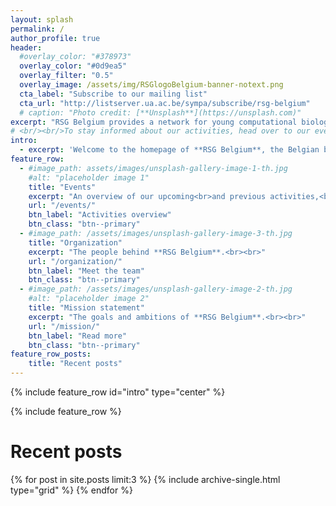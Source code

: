 ```yaml
---
layout: splash
permalink: /
author_profile: true
header:
  #overlay_color: "#378973"
  overlay_color: "#0d9ea5"
  overlay_filter: "0.5"
  overlay_image: /assets/img/RSGlogoBelgium-banner-notext.png
  cta_label: "Subscribe to our mailing list"
  cta_url: "http://listserver.ua.ac.be/sympa/subscribe/rsg-belgium"
  # caption: "Photo credit: [**Unsplash**](https://unsplash.com)"
excerpt: "RSG Belgium provides a network for young computational biology and bioinformatics students and researchers in Belgium."
# <br/><br/>To stay informed about our activities, head over to our events page, social media accounts or mailing list."
intro:
  - excerpt: 'Welcome to the homepage of **RSG Belgium**, the Belgian branch of the <br>**ISCB Student Council's Regional Student Groups**.<br>If you are interested in joining our network or if you just want to keep up to date on the latest RSG Belgium news, please check out our [upcoming activities](/news/), follow our social media accounts (<i class="fa fa-twitter" aria-hidden="true"></i> [Twitter](https://twitter.com/rsgbelgium) & <i class="fa fa-facebook" aria-hidden="true"></i> [Facebook](https://www.facebook.com/RSGBelgium)), join our <i class="fa fa-slack" aria-hidden="true"></i> [Slack channel](mailto:rsg-belgium@iscbsc.org?Subject=RSG%20Slack%20Subscription&Body=I%20would%20like%20to%20join%20the%20RSG%20Belgium%20Slack%20channel%2E) or subscribe to the <i class="fa fa-envelope-o" aria-hidden="true"></i> [mailing list](http://listserver.ua.ac.be/sympa/subscribe/rsg-belgium).<br>We hope to see you at one of our upcoming events!'
feature_row:
  - #image_path: assets/images/unsplash-gallery-image-1-th.jpg
    #alt: "placeholder image 1"
    title: "Events"
    excerpt: "An overview of our upcoming<br>and previous activities,<br>as well as general announcements."
    url: "/events/"
    btn_label: "Activities overview"
    btn_class: "btn--primary"
  - #image_path: /assets/images/unsplash-gallery-image-3-th.jpg
    title: "Organization"
    excerpt: "The people behind **RSG Belgium**.<br><br>"
    url: "/organization/"
    btn_label: "Meet the team"
    btn_class: "btn--primary"
  - #image_path: /assets/images/unsplash-gallery-image-2-th.jpg
    #alt: "placeholder image 2"
    title: "Mission statement"
    excerpt: "The goals and ambitions of **RSG Belgium**.<br><br>"
    url: "/mission/"
    btn_label: "Read more"
    btn_class: "btn--primary"
feature_row_posts:
    title: "Recent posts"    
---
```



<!-- #feature_row2:
#  - image_path: /assets/images/unsplash-gallery-image-2-th.jpg
#    alt: "placeholder image 2"
#    title: "Placeholder Image Left Aligned"
#    excerpt: 'This is some sample content that goes here with **Markdown** formatting. Left aligned with `type="left"`'
#    url: "#test-link"
#    btn_label: "Read More"
#    btn_class: "btn--primary"
#feature_row3:
#  - image_path: /assets/images/unsplash-gallery-image-2-th.jpg
#    alt: "placeholder image 2"
#    title: "Placeholder Image Right Aligned"
#    excerpt: 'This is some sample content that goes here with **Markdown** formatting. Right aligned with `type="right"`'
#    url: "#test-link"
#    btn_label: "Read More"
#    btn_class: "btn--primary"
#feature_row4:
#  - image_path: /assets/images/unsplash-gallery-image-2-th.jpg
#    alt: "placeholder image 2"
#    title: "Placeholder Image Center Aligned"
#    excerpt: 'This is some sample content that goes here with **Markdown** formatting. Centered with `type="center"`'
#    url: "#test-link"
#    btn_label: "Read More"
#    btn_class: "btn--primary" -->

<!-- {% include figure image_path="/assets/img/RSGlogoBelgium.png" alt="this is a placeholder image" caption="This is a figure caption." %} -->


{% include feature_row id="intro" type="center" %}


{% include feature_row %}


# Recent posts

<div class="grid__wrapper">
  {% for post in site.posts limit:3 %}
    {% include archive-single.html type="grid" %}
  {% endfor %}
</div>










<!-- {% include feature_row_posts %} -->

<!-- <div class="grid__wrapper">
  {% for post in site.portfolio %}
    {% include archive-single.html type="grid" %}
  {% endfor %}
</div>




{% for f in site.posts limit:3 %}

{% if f.url contains "://" %}
  {% capture f_url %}{{ f.url }}{% endcapture %}
{% else %}
  {% capture f_url %}{{ f.url | absolute_url }}{% endcapture %}
{% endif %}

<div class="feature__item{% if include.type %}--{{ include.type }}{% endif %}">
  <div class="archive__item">
    {% if f.image_path %}
      <div class="archive__item-teaser">
        <img src=
          {% if f.image_path contains "://" %}
            "{{ f.image_path }}"
          {% else %}
            "{{ f.image_path | absolute_url }}"
          {% endif %}
        alt="{% if f.alt %}{{ f.alt }}{% endif %}">
      </div>
    {% endif %}

    <div class="archive__item-body">
      {% if f.title %}
        <h2 class="archive__item-title">{{ f.title }}</h2>
      {% endif %}

      {% if f.excerpt %}
        <div class="archive__item-excerpt">
          {{ f.excerpt | markdownify }}
        </div>
      {% endif %}

      {% if f.url %}
        <p><a href="{{ f_url }}" class="btn {{ f.btn_class }}">{{ f.btn_label | default: site.data.ui-text[site.locale].more_label | default: "Learn More" }}</a></p>
      {% endif %}
    </div>
  </div>
</div>

{% endfor %} -->












<!-- {% capture written_year %}'None'{% endcapture %}
{% for post in site.posts %}
  {% capture year %}{{ post.date | date: '%Y' }}{% endcapture %}
  {% if year != written_year %}
    {% capture written_year %}{{ year }}{% endcapture %}
  {% endif %}
  {% include archive-single.html %}
{% endfor %} -->










<!-- {% include feature_row id="feature_row2" type="left" %}

{% include feature_row id="feature_row3" type="right" %}

{% include feature_row id="feature_row4" type="center" %} -->
